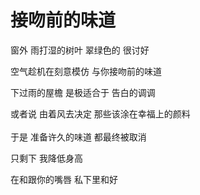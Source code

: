 # 接吻前的味道

窗外 雨打湿的树叶 翠绿色的 很讨好

空气趁机在刻意模仿 与你接吻前的味道

下过雨的屋檐 是极适合于 告白的调调

或者说 由着风去决定 那些该涂在幸福上的颜料
<br/>
<br/>
于是 准备许久的味道 都最终被取消

只剩下 我降低身高

在和跟你的嘴唇 私下里和好
